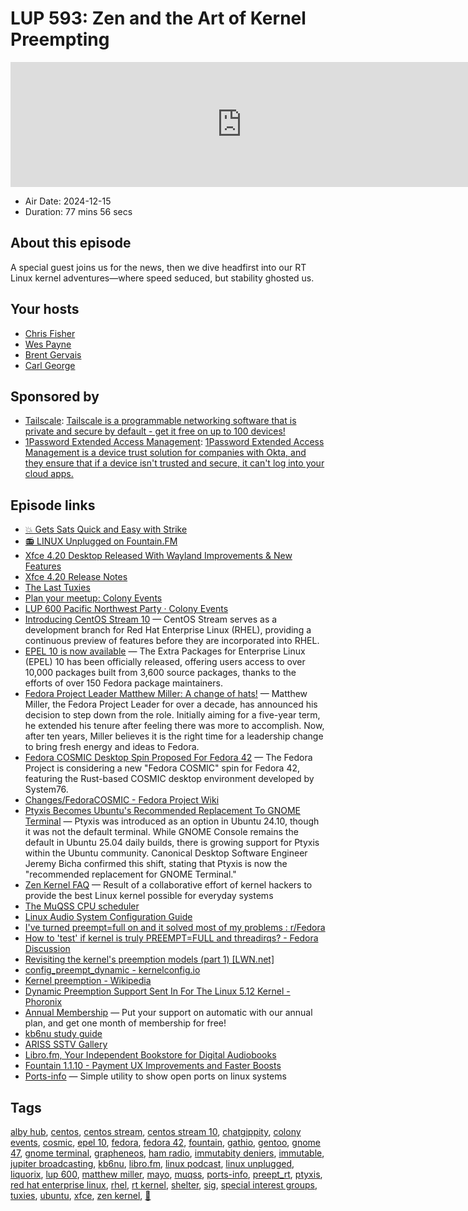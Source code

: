 # LUP 593: Zen and the Art of Kernel Preempting

<iframe src="https://player.fireside.fm/v2/RUkczH-V+kfc2sQ0W?theme=dark" width="740" height="200" frameborder="0" scrolling="no"></iframe>

* Air Date: 2024-12-15
* Duration: 77 mins 56 secs

## About this episode

A special guest joins us for the news, then we dive headfirst into our RT Linux kernel adventures—where speed seduced, but stability ghosted us.

## Your hosts
* [Chris Fisher](https://linuxunplugged.com/hosts/chrislas)
* [Wes Payne](https://linuxunplugged.com/hosts/wes)
* [Brent Gervais](https://linuxunplugged.com/hosts/brent)
* [Carl George](https://linuxunplugged.com/guests/carlgeorge)

## Sponsored by

  * [Tailscale](http://tailscale.com/linuxunplugged): [Tailscale is a programmable networking software that is private and secure by default - get it free on up to 100 devices!](http://tailscale.com/linuxunplugged)
  * [1Password Extended Access Management](https://1password.com/unplugged): [1Password Extended Access Management is a device trust solution for companies with Okta, and they ensure that if a device isn't trusted and secure, it can't log into your cloud apps.](https://1password.com/unplugged)



## Episode links

  * [💥 Gets Sats Quick and Easy with Strike](https://strike.me/ "💥 Gets Sats Quick and Easy with Strike")
  * [📻 LINUX Unplugged on Fountain.FM](https://www.fountain.fm/show/dWiuBeqpDSM86AwXRXov "📻 LINUX Unplugged  on Fountain.FM")
  * [Xfce 4.20 Desktop Released With Wayland Improvements & New Features](https://www.phoronix.com/news/Xfce-4.20-Released "Xfce 4.20 Desktop Released With Wayland Improvements & New Features")
  * [Xfce 4.20 Release Notes](https://alexxcons.github.io/blogpost_14.html "Xfce 4.20 Release Notes")
  * [The Last Tuxies](https://tuxies.party "The Last Tuxies")
  * [Plan your meetup: Colony Events](https://colonyevents.com/events/ "Plan your meetup: Colony Events")
  * [LUP 600 Pacific Northwest Party · Colony Events](https://colonyevents.com/fE6j2xJyW_i7_OSntkiyZ "LUP 600 Pacific Northwest Party · Colony Events")
  * [Introducing CentOS Stream 10](https://blog.centos.org/2024/12/introducing-centos-stream-10/ "Introducing CentOS Stream 10") — CentOS Stream serves as a development branch for Red Hat Enterprise Linux (RHEL), providing a continuous preview of features before they are incorporated into RHEL.
  * [EPEL 10 is now available](https://communityblog.fedoraproject.org/epel-10-is-now-available/ "EPEL 10 is now available") — The Extra Packages for Enterprise Linux (EPEL) 10 has been officially released, offering users access to over 10,000 packages built from 3,600 source packages, thanks to the efforts of over 150 Fedora package maintainers.
  * [Fedora Project Leader Matthew Miller: A change of hats!](https://fedoramagazine.org/fedora-project-leader-matthew-miller-a-change-of-hats/ "Fedora Project Leader Matthew Miller: A change of hats!") — Matthew Miller, the Fedora Project Leader for over a decade, has announced his decision to step down from the role. Initially aiming for a five-year term, he extended his tenure after feeling there was more to accomplish. Now, after ten years, Miller believes it is the right time for a leadership change to bring fresh energy and ideas to Fedora.
  * [Fedora COSMIC Desktop Spin Proposed For Fedora 42](https://www.phoronix.com/news/Fedora-42-COSMIC-Spin-Proposed "Fedora COSMIC Desktop Spin Proposed For Fedora 42") — The Fedora Project is considering a new "Fedora COSMIC" spin for Fedora 42, featuring the Rust-based COSMIC desktop environment developed by System76.
  * [Changes/FedoraCOSMIC - Fedora Project Wiki](https://fedoraproject.org/wiki/Changes/FedoraCOSMIC "Changes/FedoraCOSMIC - Fedora Project Wiki")
  * [Ptyxis Becomes Ubuntu's Recommended Replacement To GNOME Terminal](https://www.phoronix.com/news/Ubuntu-Ptyxis-Recommended "Ptyxis Becomes Ubuntu's Recommended Replacement To GNOME Terminal") — Ptyxis was introduced as an option in Ubuntu 24.10, though it was not the default terminal. While GNOME Console remains the default in Ubuntu 25.04 daily builds, there is growing support for Ptyxis within the Ubuntu community. Canonical Desktop Software Engineer Jeremy Bicha confirmed this shift, stating that Ptyxis is now the "recommended replacement for GNOME Terminal."
  * [Zen Kernel FAQ](https://github.com/zen-kernel/zen-kernel/wiki/FAQ "Zen Kernel FAQ") — Result of a collaborative effort of kernel hackers to provide the best Linux kernel possible for everyday systems
  * [The MuQSS CPU scheduler](https://lwn.net/Articles/720227/ "The MuQSS CPU scheduler")
  * [Linux Audio System Configuration Guide](https://wiki.linuxaudio.org/wiki/system_configuration "Linux Audio System Configuration Guide")
  * [I've turned preempt=full on and it solved most of my problems : r/Fedora](https://www.reddit.com/r/Fedora/comments/158fy6x/ive_turned_preemptfull_on_and_it_solved_most_of/ "I've turned preempt=full on and it solved most of my problems : r/Fedora")
  * [How to 'test' if kernel is truly PREEMPT=FULL and threadirqs? - Fedora Discussion](https://discussion.fedoraproject.org/t/how-to-test-if-kernel-is-truly-preempt-full-and-threadirqs/100839 "How to 'test' if kernel is truly PREEMPT=FULL and threadirqs? - Fedora Discussion")
  * [Revisiting the kernel's preemption models (part 1) [LWN.net]](https://lwn.net/Articles/944686/ "Revisiting the kernel's preemption models \(part 1\) \[LWN.net\]")
  * [config_preempt_dynamic - kernelconfig.io](https://www.kernelconfig.io/config_preempt_dynamic "config_preempt_dynamic - kernelconfig.io")
  * [Kernel preemption - Wikipedia](https://en.wikipedia.org/wiki/Kernel_preemption "Kernel preemption - Wikipedia")
  * [Dynamic Preemption Support Sent In For The Linux 5.12 Kernel - Phoronix](https://www.phoronix.com/news/Linux-5.12-Dynamic-Preempt "Dynamic Preemption Support Sent In For The Linux 5.12 Kernel - Phoronix")
  * [Annual Membership](https://jupitersignal.memberful.com/checkout?plan=117630 "Annual Membership") — Put your support on automatic with our annual plan, and get one month of membership for free!
  * [kb6nu study guide](https://www.kb6nu.com/study-guides/ "kb6nu study guide")
  * [ARISS SSTV Gallery](https://ariss-usa.org/ARISS_SSTV/index.php "ARISS SSTV Gallery")
  * [Libro.fm, Your Independent Bookstore for Digital Audiobooks](https://libro.fm/referral?rf_code=lfm666757 "Libro.fm, Your Independent Bookstore for Digital Audiobooks")
  * [Fountain 1.1.10 - Payment UX Improvements and Faster Boosts](https://blog.fountain.fm/p/1-1-10 "Fountain 1.1.10 - Payment UX Improvements and Faster Boosts")
  * [Ports-info](https://github.com/mfat/ports-info "Ports-info") — Simple utility to show open ports on linux systems



## Tags

[alby hub](https://linuxunplugged.com/tags/alby%20hub), [centos](https://linuxunplugged.com/tags/centos), [centos stream](https://linuxunplugged.com/tags/centos%20stream), [centos stream 10](https://linuxunplugged.com/tags/centos%20stream%2010), [chatgippity](https://linuxunplugged.com/tags/chatgippity), [colony events](https://linuxunplugged.com/tags/colony%20events), [cosmic](https://linuxunplugged.com/tags/cosmic), [epel 10](https://linuxunplugged.com/tags/epel%2010), [fedora](https://linuxunplugged.com/tags/fedora), [fedora 42](https://linuxunplugged.com/tags/fedora%2042), [fountain](https://linuxunplugged.com/tags/fountain), [gathio](https://linuxunplugged.com/tags/gathio), [gentoo](https://linuxunplugged.com/tags/gentoo), [gnome 47](https://linuxunplugged.com/tags/gnome%2047), [gnome terminal](https://linuxunplugged.com/tags/gnome%20terminal), [grapheneos](https://linuxunplugged.com/tags/grapheneos), [ham radio](https://linuxunplugged.com/tags/ham%20radio), [immutabity deniers](https://linuxunplugged.com/tags/immutabity%20deniers), [immutable](https://linuxunplugged.com/tags/immutable), [jupiter broadcasting](https://linuxunplugged.com/tags/jupiter%20broadcasting), [kb6nu](https://linuxunplugged.com/tags/kb6nu), [libro.fm](https://linuxunplugged.com/tags/libro.fm), [linux podcast](https://linuxunplugged.com/tags/linux%20podcast), [linux unplugged](https://linuxunplugged.com/tags/linux%20unplugged), [liquorix](https://linuxunplugged.com/tags/liquorix), [lup 600](https://linuxunplugged.com/tags/lup%20600), [matthew miller](https://linuxunplugged.com/tags/matthew%20miller), [mayo](https://linuxunplugged.com/tags/mayo), [muqss](https://linuxunplugged.com/tags/muqss), [ports-info](https://linuxunplugged.com/tags/ports-info), [preept_rt](https://linuxunplugged.com/tags/preept_rt), [ptyxis](https://linuxunplugged.com/tags/ptyxis), [red hat enterprise linux](https://linuxunplugged.com/tags/red%20hat%20enterprise%20linux), [rhel](https://linuxunplugged.com/tags/rhel), [rt kernel](https://linuxunplugged.com/tags/rt%20kernel), [shelter](https://linuxunplugged.com/tags/shelter), [sig](https://linuxunplugged.com/tags/sig), [special interest groups](https://linuxunplugged.com/tags/special%20interest%20groups), [tuxies](https://linuxunplugged.com/tags/tuxies), [ubuntu](https://linuxunplugged.com/tags/ubuntu), [xfce](https://linuxunplugged.com/tags/xfce), [zen kernel](https://linuxunplugged.com/tags/zen%20kernel), [🦒](https://linuxunplugged.com/tags/%F0%9F%A6%92)